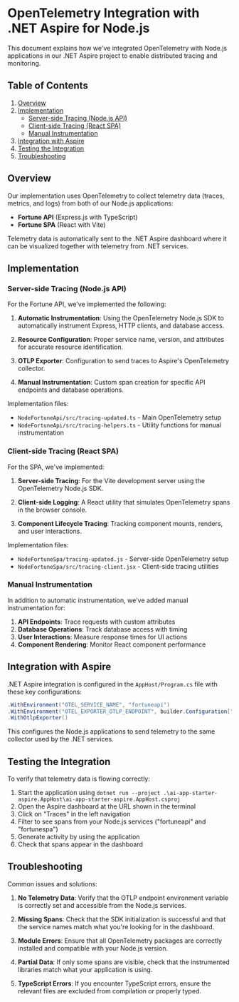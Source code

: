 # OpenTelemetry Integration with .NET Aspire for Node.js

This document explains how we've integrated OpenTelemetry with Node.js applications in our .NET Aspire project to enable distributed tracing and monitoring.

## Table of Contents

1. [Overview](#overview)
2. [Implementation](#implementation)
   - [Server-side Tracing (Node.js API)](#server-side-tracing-nodejs-api)
   - [Client-side Tracing (React SPA)](#client-side-tracing-react-spa)
   - [Manual Instrumentation](#manual-instrumentation)
3. [Integration with Aspire](#integration-with-aspire)
4. [Testing the Integration](#testing-the-integration)
5. [Troubleshooting](#troubleshooting)

## Overview

Our implementation uses OpenTelemetry to collect telemetry data (traces, metrics, and logs) from both of our Node.js applications:

- **Fortune API** (Express.js with TypeScript)
- **Fortune SPA** (React with Vite)

Telemetry data is automatically sent to the .NET Aspire dashboard where it can be visualized together with telemetry from .NET services.

## Implementation

### Server-side Tracing (Node.js API)

For the Fortune API, we've implemented the following:

1. **Automatic Instrumentation**: Using the OpenTelemetry Node.js SDK to automatically instrument Express, HTTP clients, and database access.

2. **Resource Configuration**: Proper service name, version, and attributes for accurate resource identification.

3. **OTLP Exporter**: Configuration to send traces to Aspire's OpenTelemetry collector.

4. **Manual Instrumentation**: Custom span creation for specific API endpoints and database operations.

Implementation files:
- `NodeFortuneApi/src/tracing-updated.ts` - Main OpenTelemetry setup
- `NodeFortuneApi/src/tracing-helpers.ts` - Utility functions for manual instrumentation

### Client-side Tracing (React SPA)

For the SPA, we've implemented:

1. **Server-side Tracing**: For the Vite development server using the OpenTelemetry Node.js SDK.

2. **Client-side Logging**: A React utility that simulates OpenTelemetry spans in the browser console.

3. **Component Lifecycle Tracing**: Tracking component mounts, renders, and user interactions.

Implementation files:
- `NodeFortuneSpa/tracing-updated.js` - Server-side OpenTelemetry setup
- `NodeFortuneSpa/src/tracing-client.jsx` - Client-side tracing utilities

### Manual Instrumentation

In addition to automatic instrumentation, we've added manual instrumentation for:

1. **API Endpoints**: Trace requests with custom attributes
2. **Database Operations**: Track database access with timing
3. **User Interactions**: Measure response times for UI actions
4. **Component Rendering**: Monitor React component performance

## Integration with Aspire

.NET Aspire integration is configured in the `AppHost/Program.cs` file with these key configurations:

```csharp
.WithEnvironment("OTEL_SERVICE_NAME", "fortuneapi")
.WithEnvironment("OTEL_EXPORTER_OTLP_ENDPOINT", builder.Configuration["DOTNET_DASHBOARD_OTLP_ENDPOINT_URL"] ?? "http://localhost:4317")
.WithOtlpExporter()
```

This configures the Node.js applications to send telemetry to the same collector used by the .NET services.

## Testing the Integration

To verify that telemetry data is flowing correctly:

1. Start the application using `dotnet run --project .\ai-app-starter-aspire.AppHost\ai-app-starter-aspire.AppHost.csproj`
2. Open the Aspire dashboard at the URL shown in the terminal
3. Click on "Traces" in the left navigation
4. Filter to see spans from your Node.js services ("fortuneapi" and "fortunespa")
5. Generate activity by using the application
6. Check that spans appear in the dashboard

## Troubleshooting

Common issues and solutions:

1. **No Telemetry Data**: Verify that the OTLP endpoint environment variable is correctly set and accessible from the Node.js services.

2. **Missing Spans**: Check that the SDK initialization is successful and that the service names match what you're looking for in the dashboard.

3. **Module Errors**: Ensure that all OpenTelemetry packages are correctly installed and compatible with your Node.js version.

4. **Partial Data**: If only some spans are visible, check that the instrumented libraries match what your application is using.

5. **TypeScript Errors**: If you encounter TypeScript errors, ensure the relevant files are excluded from compilation or properly typed.

